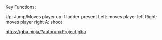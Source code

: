Key Functions:

Up: Jump/Moves player up if ladder present
Left: moves player left
Right: moves player right
A: shoot 


 https://gba.ninja/?autorun=Project.gba

